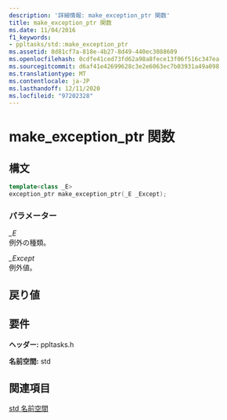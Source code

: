 ```yaml
---
description: '詳細情報: make_exception_ptr 関数'
title: make_exception_ptr 関数
ms.date: 11/04/2016
f1_keywords:
- ppltasks/std::make_exception_ptr
ms.assetid: 8d81cf7a-818e-4b27-8d49-440ec3088609
ms.openlocfilehash: 0cdfe41ced73fd62a98a8fece13f06f516c347ea
ms.sourcegitcommit: d6af41e42699628c3e2e6063ec7b03931a49a098
ms.translationtype: MT
ms.contentlocale: ja-JP
ms.lasthandoff: 12/11/2020
ms.locfileid: "97202328"
---
```

# <a name="make_exception_ptr-function"></a>make_exception_ptr 関数

## <a name="syntax"></a>構文

```cpp
template<class _E>
exception_ptr make_exception_ptr(_E _Except);
```

### <a name="parameters"></a>パラメーター

*_E*<br/>
例外の種類。

*_Except*<br/>
例外値。

## <a name="return-value"></a>戻り値

## <a name="requirements"></a>要件

**ヘッダー:** ppltasks.h

**名前空間:** std

## <a name="see-also"></a>関連項目

[std 名前空間](std-namespace.md)
